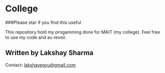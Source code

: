 # College
###Please star if you find this useful

This repository hold my progamming done for MAIT (my college). Feel free to use my code and au revoir.

## Written by Lakshay Sharma   

Contact: lakshayegyu@gmail.com
